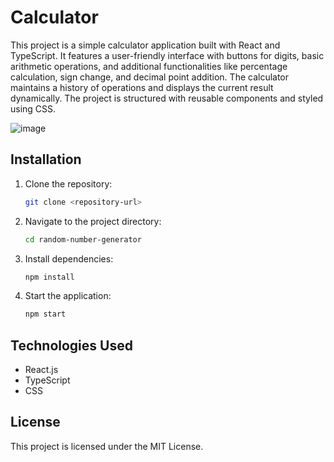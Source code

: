 # Calculator
This project is a simple calculator application built with React and TypeScript. It features a user-friendly interface with buttons for digits, basic arithmetic operations, and additional functionalities like percentage calculation, sign change, and decimal point addition. The calculator maintains a history of operations and displays the current result dynamically. The project is structured with reusable components and styled using CSS.

![image](https://github.com/user-attachments/assets/88e3ad45-afa6-4ff2-9a5c-47581f5b6638)

## Installation
1. Clone the repository:
   ```sh
   git clone <repository-url>
   ```
2. Navigate to the project directory:
   ```sh
   cd random-number-generator
   ```
3. Install dependencies:
   ```sh
   npm install
   ```
4. Start the application:
   ```sh
   npm start
   ```
## Technologies Used
- React.js
- TypeScript
- CSS

## License
This project is licensed under the MIT License.

